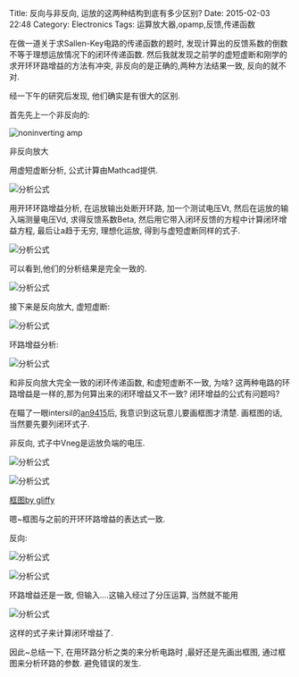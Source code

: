 Title: 反向与非反向, 运放的这两种结构到底有多少区别?
Date: 2015-02-03 22:48
Category: Electronics
Tags: 运算放大器,opamp,反馈,传递函数


在做一道关于求Sallen-Key电路的传递函数的题时, 发现计算出的反馈系数的倒数不等于理想运放情况下的闭环传递函数. 然后我就发现之前学的虚短虚断和刚学的求开环环路增益的方法有冲突, 非反向的是正确的,两种方法结果一致, 反向的就不对.

经一下午的研究后发现, 他们确实是有很大的区别.

首先先上一个非反向的:

![noninverting amp]({filename}../images/反向与非反向_运放的这两种结构到底有多少区别/1.jpg)

非反向放大

用虚短虚断分析, 公式计算由Mathcad提供.

![分析公式]({filename}../images/反向与非反向_运放的这两种结构到底有多少区别/2.png)

用开环环路增益分析, 在运放输出处断开环路, 加一个测试电压Vt, 然后在运放的输入端测量电压Vd, 求得反馈系数Beta, 然后用它带入闭环反馈的方程中计算闭环增益方程, 最后让a趋于无穷, 理想化运放, 得到与虚短虚断同样的式子.

![分析公式]({filename}../images/反向与非反向_运放的这两种结构到底有多少区别/3.png)

可以看到,他们的分析结果是完全一致的.

![分析公式]({filename}../images/反向与非反向_运放的这两种结构到底有多少区别/4.jpg)

接下来是反向放大, 虚短虚断:

![分析公式]({filename}../images/反向与非反向_运放的这两种结构到底有多少区别/5.png)
 
环路增益分析:

![分析公式]({filename}../images/反向与非反向_运放的这两种结构到底有多少区别/6.png)

和非反向放大完全一致的闭环传递函数, 和虚短虚断不一致, 为啥? 这两种电路的环路增益是一样的,那为何算出来的闭环增益又不一致? 闭环增益的公式有问题吗?

在瞄了一眼intersil的[an9415](http://www.intersil.com/content/dam/Intersil/documents/an94/an9415.pdf)后, 我意识到这玩意儿要画框图才清楚. 画框图的话, 当然要先要列闭环式子.

非反向, 式子中Vneg是运放负端的电压.

![分析公式]({filename}../images/反向与非反向_运放的这两种结构到底有多少区别/7.png)


![分析公式]({filename}../images/反向与非反向_运放的这两种结构到底有多少区别/8.png)

[框图by gliffy](http://www.gliffy.com/)​

嗯~框图与之前的开环环路增益的表达式一致.

反向:

![分析公式]({filename}../images/反向与非反向_运放的这两种结构到底有多少区别/9.png)

![分析公式]({filename}../images/反向与非反向_运放的这两种结构到底有多少区别/10.jpg)

环路增益还是一致, 但输入....这输入经过了分压运算, 当然就不能用

![分析公式]({filename}../images/反向与非反向_运放的这两种结构到底有多少区别/11.png)

这样的式子来计算闭环增益了.

因此~总结一下, 在用环路分析之类的来分析电路时 ,最好还是先画出框图, 通过框图来分析环路的参数. 避免错误的发生.
